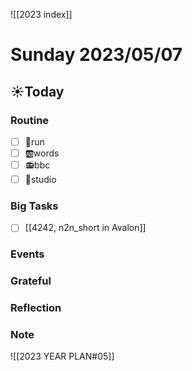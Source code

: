 ![[2023 index]]
# Sunday 2023/05/07
## ☀Today
### Routine
- [ ] 🏃run
- [ ] 🆎words
- [ ] 📻bbc
- [ ] 📘studio
### Big Tasks
* [ ] [[4242, n2n_short in Avalon]]
### Events
### Grateful
### Reflection
### Note

![[2023 YEAR PLAN#05]]